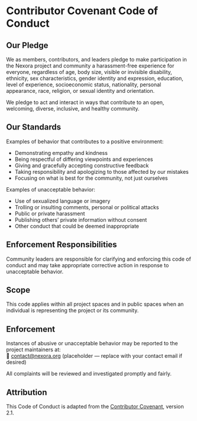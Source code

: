 # Contributor Covenant Code of Conduct

## Our Pledge

We as members, contributors, and leaders pledge to make participation in the Nexora project and community a harassment-free experience for everyone, regardless of age, body size, visible or invisible disability, ethnicity, sex characteristics, gender identity and expression, education, level of experience, socioeconomic status, nationality, personal appearance, race, religion, or sexual identity and orientation.

We pledge to act and interact in ways that contribute to an open, welcoming, diverse, inclusive, and healthy community.

## Our Standards

Examples of behavior that contributes to a positive environment:
- Demonstrating empathy and kindness
- Being respectful of differing viewpoints and experiences
- Giving and gracefully accepting constructive feedback
- Taking responsibility and apologizing to those affected by our mistakes
- Focusing on what is best for the community, not just ourselves

Examples of unacceptable behavior:
- Use of sexualized language or imagery
- Trolling or insulting comments, personal or political attacks
- Public or private harassment
- Publishing others’ private information without consent
- Other conduct that could be deemed inappropriate

## Enforcement Responsibilities

Community leaders are responsible for clarifying and enforcing this code of conduct and may take appropriate corrective action in response to unacceptable behavior.

## Scope

This code applies within all project spaces and in public spaces when an individual is representing the project or its community.

## Enforcement

Instances of abusive or unacceptable behavior may be reported to the project maintainers at:  
📧 contact@nexora.org (placeholder — replace with your contact email if desired)

All complaints will be reviewed and investigated promptly and fairly.

## Attribution

This Code of Conduct is adapted from the [Contributor Covenant](https://www.contributor-covenant.org), version 2.1.
